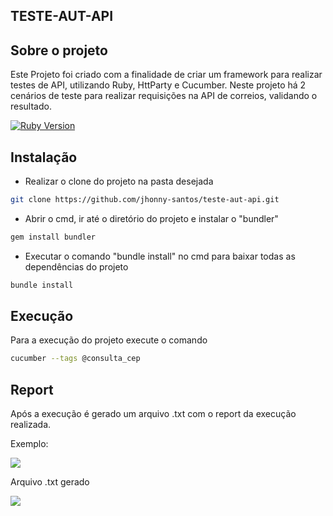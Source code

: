## TESTE-AUT-API

## Sobre o projeto
Este Projeto foi criado com a finalidade de criar um framework para realizar testes de API, utilizando Ruby, HttParty e Cucumber. Neste projeto há 2 cenários de teste para realizar requisições na API de correios, validando o resultado.

[![Ruby Version][ruby-image]][ruby-url]



## Instalação

* Realizar o clone do projeto na pasta desejada
```sh
git clone https://github.com/jhonny-santos/teste-aut-api.git
```

* Abrir o cmd, ir até o diretório do projeto e instalar o "bundler"
```sh
gem install bundler
```

* Executar o comando "bundle install" no cmd para baixar todas as dependências do projeto

```sh
bundle install
```


## Execução 

Para a execução do projeto execute o comando 

```sh
cucumber --tags @consulta_cep
```



## Report

Após a execução é gerado um arquivo .txt com o report da execução realizada.

Exemplo:


![][screenshot-evidence]


Arquivo .txt gerado

![][evicence-txt]



[ruby-image]: https://img.shields.io/badge/ruby-v--2.5-red.svg
[ruby-url]: https://www.ruby-lang.org/pt/downloads/
[screenshot-evidence]: https://user-images.githubusercontent.com/26511817/55189153-e701e880-517b-11e9-841e-72421c328cc4.png
[evicence-txt]: https://user-images.githubusercontent.com/26511817/55189814-6512bf00-517d-11e9-95d4-68651d5e8fc0.png

